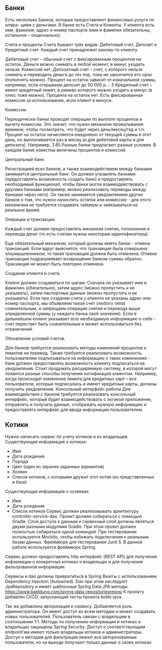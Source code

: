 ## Банки

Есть несколько Банков, которые предоставляют финансовые услуги по опера- циям с деньгами.
В банке есть Счета и Клиенты. У клиента есть имя, фамилия, адрес и номер паспорта (имя и фамилия обязательны, остальное – опционально).

Счета и проценты
Счета бывают трёх видов: Дебетовый счет, Депозит и Кредитный счет. Каждый счет принадлежит какому-то клиенту.

Дебетовый счет – обычный счет с фиксированным процентом на остаток. Деньги можно снимать в любой момент, в минус уходить нельзя. Комиссий нет. 
Депозитный счет – счет, с которого нельзя снимать и переводить деньги до тех пор, пока не закончится его срок (пополнять можно). Процент на остаток зависит от изначальной суммы, например, если открываем депозит до 50 000 р. - 3 Кредитный счет – имеет кредитный лимит, в рамках которого можно уходить в минус (в плюс тоже можно). Процента на остаток нет. Есть фиксированная комиссия за использование, если клиент в минусе.

Комиссии.

Периодически банки проводят операции по выплате процентов и вычету комиссии. Это значит, что нужен механизм проматывания времени, чтобы посмотреть, что будет через день/месяц/год и т.п.
Процент на остаток начисляется ежедневно от текущей суммы в этот день, но выплачивается раз в месяц (и для дебетовой карты и для депозита). Например, 3.65
Разные банки предлагают разные условия. В каждом банке известны величины процентов и комиссий.

Центральный банк.

Регистрацией всех банков, а также взаимодействием между банками занимается центральный банк. Он должен управлять банками (предоставлять возможность создать банк) и предоставлять необходимый функционал, чтобы банки могли взаимодействовать с другими банками (например, можно реализовать переводы между банками через него). Он также занимается уведомлением других банков о том, что нужно начислять остаток или комиссию - для этого механизма не требуется создавать таймеры и завязываться на реальное время.

Операции и транзакции.

Каждый счет должен предоставлять механизм снятия, пополнения и перевода денег (то есть счетам нужны некоторые идентификаторы).

Еще обязательный механизм, который должны иметь банки - отмена транзакций. Если вдруг выяснится, что транзакция была совершена злоумышленником, то такая транзакция должна быть отменена. Отмена транзакции подразумевает возвращение банком суммы обратно. Транзакция не может быть повторно отменена.

Создание клиента и счета.

Клиент должен создаваться по шагам. Сначала он указывает имя и фамилию (обязательно), затем адрес (можно пропустить и не указывать), затем паспортные данные (можно пропустить и не указывать).
Если при создании счета у клиента не указаны адрес или номер паспорта, мы объявляем такой счет (любого типа) сомнительным, и запрещаем операции снятия и перевода выше определенной суммы (у каждого банка своё значение). Если в дальнейшем клиент указывает всю необходимую информацию о себе - счет перестает быть сомнительным и может использоваться без ограничений.

Обновление условий счетов.

Для банков требуется реализовать методы изменений процентов и лимитов не перевод. Также требуется реализовать возможность пользователям подписываться на информацию о таких изменениях - банк должен предоставлять возможность клиенту подписаться на уведомления. Стоит продумать расширяемую систему, в которой могут появится разные способы получения нотификаций клиентом. Например, когда происходит изменение лимита для кредитных карт – все пользователи, которые подписались и имеют кредитные карты, должны получить уведомление. Консольный интерфейс работы
Для взаимодействия с банком требуется реализовать консольный интерфейс, который будет взаимодействовать с логикой приложения, отправлять и получать данные, отображать нужную информацию и предоставлять интерфейс для ввода информации пользователем.

## Котики

Нужно написать сервис по учету котиков и их владельцев.
Существующая информация о котиках:
- Имя
- Дата рождения
- Порода
- Цвет (один из заранее заданных вариантов)
- Хозяин
- Список котиков, с которыми дружит этот котик (из представленных в базе) 
 
 
 Существующая информация о хозяевах:
- Имя
- Дата рождения
- Список котиков
Сервис должен реализовывать архитектуру controller-service-dao.
Проект должен собираться с помощью Gradle. Слой доступа к данным и сервисный слой должны являться двумя разными модулями Gradle. При этом проект должен полностью собираться одной командой.
При тестировании используется Mockito, чтобы избежать подключения к реальным базам данных. Фреймворк для тестирования Junit 5. В данной работе используется фреймворк Spring.

Сервис должен предоставлять http интерфейс (REST API) для получения информации о конкретных котиках и владельцах и для получения фильтрованной информации

Сервисы и dao должны превратиться в Spring Bean’ы с использованием Dependency Injection (Autowired). Dao при этом наследуют JpaRepository и имеет шаблонные Spring Data JPA методы: https://www.baeldung.com/spring-data-repositoriesreposi
К проекту добавлен CI/CD, запускающий тесты проекта kotiki-java.

Так же добавлена авторизация к сервису.
Добавляется роль администратора. Он имеет доступ ко всем методам и может создавать новых пользователей. Пользователь связан с владельцем в соотношении 1:1.
Методы по получению информации и котиках и владельцах защищены Spring Security. Доступ к соответствующим endpoint’ам имеют только владельцы котиков и администраторы. Доступ к методам для фильтрации имеют все авторизованные пользователи, но на выходе получают только данные о своих котиках.
